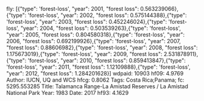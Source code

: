 fly: [{"type": 'forest-loss', "year": 2001, "forest loss": 0.563239066},{"type": 'forest-loss', "year": 2002, "forest loss": 0.575144388},{"type": 'forest-loss', "year": 2003, "forest loss": 0.452246024},{"type": 'forest-loss', "year": 2004, "forest loss": 0.503539263},{"type": 'forest-loss', "year": 2005, "forest loss": 0.804580318},{"type": 'forest-loss', "year": 2006, "forest loss": 0.692199926},{"type": 'forest-loss', "year": 2007, "forest loss": 0.88606982},{"type": 'forest-loss', "year": 2008, "forest loss": 1.175673019},{"type": 'forest-loss', "year": 2009, "forest loss": 2.531878911},{"type": 'forest-loss', "year": 2010, "forest loss": 0.859413847},{"type": 'forest-loss', "year": 2011, "forest loss": 1.12109888},{"type": 'forest-loss', "year": 2012, "forest loss": 1.284201628}]
wdpaid: 10903
hf09: 4.9769
Author: IUCN, UQ and WCS
hfcg: 0.8062
Tags: Costa Rica;Panama;
fc: 5295.553285
Title: Talamanca Range-La Amistad Reserves / La Amistad National Park
Year: 1983
Date: 2017
hf93: 4.1629
